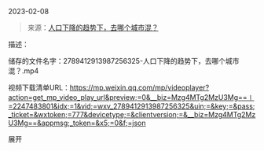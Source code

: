 2023-02-08

> 来源：[人口下降的趋势下，去哪个城市混？](http://mp.weixin.qq.com/s?__biz=Mzg4MTg2MzU3Mg==&mid=2247483801&idx=1&sn=6d0225683c6fab31b646f2c9f1a810d4&chksm=cf5e3f62f829b67400b0b7dc26093875a24a2acdd900bed9ec5706a345a2fb68ee78fb5d0c25&scene=27#wechat_redirect)
> 

描述：

储存的文件名字：2789412913987256325-人口下降的趋势下，去哪个城市混？.mp4

视频下载清单URL：https://mp.weixin.qq.com/mp/videoplayer?action=get_mp_video_play_url&preview;=0&__biz=Mzg4MTg2MzU3Mg==∣=2247483801&idx;=1&vid;=wxv_2789412913987256325&uin;=&key;=&pass;_ticket=&wxtoken;=777&devicetype;=&clientversion;=&__biz=Mzg4MTg2MzU3Mg==&appmsg;_token=&x5;=0&f;=json

展开

